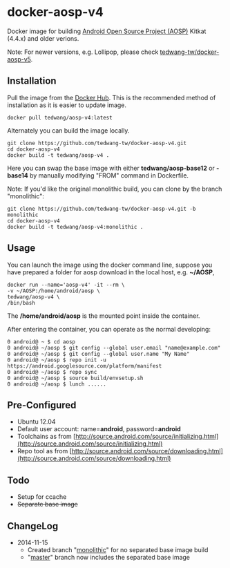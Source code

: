 docker-aosp-v4
==============

Docker image for building [Android Open Source Project (AOSP)](https://android.googlesource.com/ "Android Open Source Project (AOSP)") Kitkat (4.4.x) and older verions.

Note: For newer versions, e.g. Lollipop, please check [tedwang-tw/docker-aosp-v5](https://github.com/tedwang-tw/docker-aosp-v5 "tedwang-tw/docker-aosp-v5").

## Installation ##
Pull the image from the [Docker Hub](https://registry.hub.docker.com/u/tedwang/aosp-v4/ "Docker Hub"). This is the recommended method of installation as it is easier to update image.

    docker pull tedwang/aosp-v4:latest

Alternately you can build the image locally.

    git clone https://github.com/tedwang-tw/docker-aosp-v4.git
    cd docker-aosp-v4
    docker build -t tedwang/aosp-v4 .

Here you can swap the base image with either **tedwang/aosp-base12** or **-base14** by manually modifying "FROM" command in Dockerfile.

Note: If you'd like the original monolithic build, you can clone by the branch "monolithic":

    git clone https://github.com/tedwang-tw/docker-aosp-v4.git -b monolithic
    cd docker-aosp-v4
    docker build -t tedwang/aosp-v4:monolithic .

## Usage ##
You can launch the image using the docker command line, suppose you have prepared a folder for aosp download in the local host, e.g. **~/AOSP**,

    docker run --name='aosp-v4' -it --rm \
    -v ~/AOSP:/home/android/aosp \
    tedwang/aosp-v4 \
    /bin/bash

The **/home/android/aosp** is the mounted point inside the container.

After entering the container, you can operate as the normal developing:

    0 android@ ~ $ cd aosp
    0 android@ ~/aosp $ git config --global user.email "name@example.com"
    0 android@ ~/aosp $ git config --global user.name "My Name"
    0 android@ ~/aosp $ repo init -u https://android.googlesource.com/platform/manifest
    0 android@ ~/aosp $ repo sync
    0 android@ ~/aosp $ source build/envsetup.sh
    0 android@ ~/aosp $ lunch ......

## Pre-Configured ##
- Ubuntu 12.04
- Default user account: name=**android**, password=**android**
- Toolchains as from [http://source.android.com/source/initializing.html](http://source.android.com/source/initializing.html)
- Repo tool as from [http://source.android.com/source/downloading.html](http://source.android.com/source/downloading.html)
 
 
## Todo ##

- Setup for ccache
- <s>Separate base image</s>

## ChangeLog ##
- 2014-11-15
	- Created branch "[monolithic](https://github.com/tedwang-tw/docker-aosp-v4/tree/monolithic "monolithic")" for no separated base image build
	- "[master](https://github.com/tedwang-tw/docker-aosp-v4/tree/master "master")" branch now includes the separated base image
